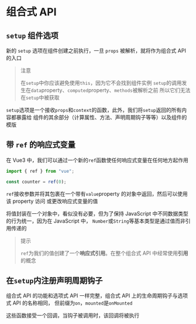 # 组合式 API

## `setup` 组件选项

新的 `setup` 选项在组件创建之前执行，一旦 `props` 被解析，就将作为组合式 API 的入口

> 注意
>
> 在`setup`中你应该避免使用`this`，因为它不会找到组件实例
> `setup`的调用发生在`data`property、`computed`property、`methods`被解析之前
> 所以它们无法在`setup`中被获取

`setup`选项是一个接收`props`和`context`的函数，此外，我们将`setup`返回的所有内容都暴露给
组件的其余部分（计算属性、方法、声明周期钩子等等）以及组件的模版

## 带 `ref` 的响应式变量

在 Vue3 中，我们可以通过一个新的`ref`函数使任何响应式变量在任何地方起作用

```js
import { ref } from "vue";

const counter = ref(0);
```

`ref`接收参数并将其包裹在一个带有`value`property 的对象中返回，然后可以使用该 property 访问
或更改响应式变量的值

将值封装在一个对象中，看似没有必要，但为了保持 JavaScript 中不同数据类型的行为统一，因为在 JavaScript 中，
`Number`或`String`等基本类型是通过值而非引用传递的

> 提示
>
> `ref`为我们的值创建了一个**响应式引用**。在整个组合式 API 中经常使用**引用**的概念

## 在`setup`内注册声明周期钩子

组合式 API 的功能和选项式 API 一样完整，组合式 API 上的生命周期钩子与选项式 API 的名称相同，
但前缀为`on`，`mounted`是`onMounted`

这些函数接受一个回调，当钩子被调用时，该回调将被执行
